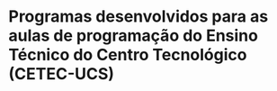 # Programas desenvolvidos para as aulas de programação do Ensino Técnico do Centro Tecnológico (CETEC-UCS)
